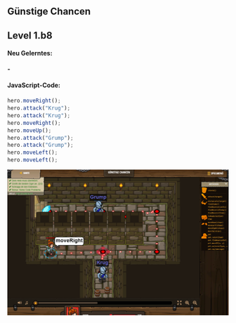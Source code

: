 ## **Günstige Chancen**
## Level 1.b8

#### Neu Gelerntes:
<b>-</b>

[comment]: <> (Was wurde gelernt und wie funktioniert die Technik?)

#### JavaScript-Code:
```js
hero.moveRight();
hero.attack("Krug");
hero.attack("Krug");
hero.moveRight();
hero.moveUp();
hero.attack("Grump");
hero.attack("Grump");
hero.moveLeft();
hero.moveLeft();
```
![image](lvl1_b8.png)